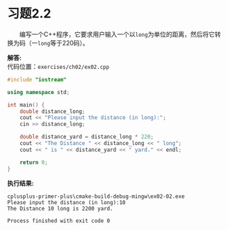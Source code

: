 # 习题2.2

&emsp;&emsp;编写一个C++程序，它要求用户输入一个以`long`为单位的距离，然后将它转换为码（一`long`等于220码）。

**解答:**  
代码位置：`exercises/ch02/ex02.cpp`
```c++
#include "iostream"

using namespace std;

int main() {
    double distance_long;
    cout << "Please input the distance (in long):";
    cin >> distance_long;

    double distance_yard = distance_long * 220;
    cout << "The Distance " << distance_long << " long";
    cout << " is " << distance_yard << " yard." << endl;

    return 0;
}
```

**执行结果:**  
```
cplusplus-primer-plus\cmake-build-debug-mingw\ex02-02.exe
Please input the distance (in long):10
The Distance 10 long is 2200 yard.

Process finished with exit code 0
```